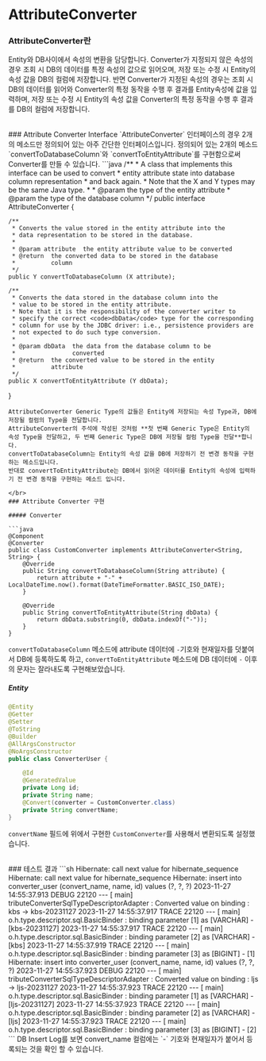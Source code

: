 # AttributeConverter
### AttributeConverter란
Entity와 DB사이에서 속성의 변환을 담당합니다.
Converter가 지정되지 않은 속성의 경우 조회 시 DB의 데이터를 특정 속성의 값으로 읽어오며, 저장 또는 수정 시 Entity의 속성 값을 DB의 컬럼에 저장합니다.
반면 Converter가 지정된 속성의 경우는 조회 시 DB의 데이터를 읽어와 Converter의 특정 동작을 수행 후 결과를 Entity속성에 값을 입력하며, 
저장 또는 수정 시 Entity의 속성 값을 Converter의 특정 동작을 수행 후 결과를 DB의 컬럼에 저장합니다.

</br>
### Attribute Converter Interface
`AttributeConverter` 인터페이스의 경우 2개의 메소드만 정의되어 있는 아주 간단한 인터페이스입니다.
정의되어 있는 2개의 메소드 `convertToDatabaseColumn`와 `convertToEntityAttribute`를 구현함으로써 Converter를 만들 수 있습니다.
```java
/**
 * A class that implements this interface can be used to convert 
 * entity attribute state into database column representation 
 * and back again.
 * Note that the X and Y types may be the same Java type.
 *
 * @param <X>  the type of the entity attribute
 * @param <Y>  the type of the database column
 */
public interface AttributeConverter<X,Y> {

    /**
     * Converts the value stored in the entity attribute into the 
     * data representation to be stored in the database.
     *
     * @param attribute  the entity attribute value to be converted
     * @return  the converted data to be stored in the database 
     *          column
     */
    public Y convertToDatabaseColumn (X attribute);

    /**
     * Converts the data stored in the database column into the 
     * value to be stored in the entity attribute.
     * Note that it is the responsibility of the converter writer to
     * specify the correct <code>dbData</code> type for the corresponding 
     * column for use by the JDBC driver: i.e., persistence providers are 
     * not expected to do such type conversion.
     *
     * @param dbData  the data from the database column to be 
     *                converted
     * @return  the converted value to be stored in the entity 
     *          attribute
     */
    public X convertToEntityAttribute (Y dbData);
}
```
AttributeConverter Generic Type의 값들은 Entity에 저장되는 속성 Type과, DB에 저장될 컬럼의 Type을 전달합니다.
AttributeConverter의 주석에 작성된 것처럼 **첫 번째 Generic Type은 Entity의 속성 Type을 전달하고, 두 번째 Generic Type은 DB에 저장될 컬럼 Type을 전달**합니다.
convertToDatabaseColumn는 Entity의 속성 값을 DB에 저장하기 전 변경 동작을 구현하는 메소드입니다.
반대로 convertToEntityAttribute는 DB에서 읽어온 데이터를 Entity의 속성에 입력하기 전 변경 동작을 구현하는 메소드 입니다.

</br>
### Attribute Converter 구현

##### Converter

```java
@Component
@Converter
public class CustomConverter implements AttributeConverter<String, String> {
    @Override
    public String convertToDatabaseColumn(String attribute) {
        return attribute + "-" + LocalDateTime.now().format(DateTimeFormatter.BASIC_ISO_DATE);
    }

    @Override
    public String convertToEntityAttribute(String dbData) {
        return dbData.substring(0, dbData.indexOf("-"));
    }
}
```
`convertToDatabaseColumn` 메소드에 attribute 데이터에 `-`기호와 현재일자를 덧붙여서 DB에 등록하도록 하고,
`convertToEntityAttribute` 메소드에 DB 데이터에 `-` 이후의 문자는 잘라내도록 구현해보았습니다.
##### Entity
```java
@Entity
@Getter
@Setter
@ToString
@Builder
@AllArgsConstructor
@NoArgsConstructor
public class ConverterUser {

    @Id
    @GeneratedValue
    private Long id;
    private String name;
    @Convert(converter = CustomConverter.class)
    private String convertName;
}
```
`convertName` 필드에 위에서 구현한 `CustomConverter`를 사용해서 변환되도록 설정했습니다.

</br>
### 테스트 결과
```sh
Hibernate: 
    call next value for hibernate_sequence
Hibernate: 
    call next value for hibernate_sequence
Hibernate: 
    insert 
    into
        converter_user
        (convert_name, name, id) 
    values
        (?, ?, ?)
2023-11-27 14:55:37.913 DEBUG 22120 --- [           main] tributeConverterSqlTypeDescriptorAdapter : Converted value on binding : kbs -> kbs-20231127
2023-11-27 14:55:37.917 TRACE 22120 --- [           main] o.h.type.descriptor.sql.BasicBinder      : binding parameter [1] as [VARCHAR] - [kbs-20231127]
2023-11-27 14:55:37.917 TRACE 22120 --- [           main] o.h.type.descriptor.sql.BasicBinder      : binding parameter [2] as [VARCHAR] - [kbs]
2023-11-27 14:55:37.919 TRACE 22120 --- [           main] o.h.type.descriptor.sql.BasicBinder      : binding parameter [3] as [BIGINT] - [1]
Hibernate: 
    insert 
    into
        converter_user
        (convert_name, name, id) 
    values
        (?, ?, ?)
2023-11-27 14:55:37.923 DEBUG 22120 --- [           main] tributeConverterSqlTypeDescriptorAdapter : Converted value on binding : ljs -> ljs-20231127
2023-11-27 14:55:37.923 TRACE 22120 --- [           main] o.h.type.descriptor.sql.BasicBinder      : binding parameter [1] as [VARCHAR] - [ljs-20231127]
2023-11-27 14:55:37.923 TRACE 22120 --- [           main] o.h.type.descriptor.sql.BasicBinder      : binding parameter [2] as [VARCHAR] - [ljs]
2023-11-27 14:55:37.923 TRACE 22120 --- [           main] o.h.type.descriptor.sql.BasicBinder      : binding parameter [3] as [BIGINT] - [2]
```
DB Insert Log를 보면 convert_name 컬럼에는 `-` 기호와 현재일자가 붙어서 등록되는 것을 확인 할 수 있습니다.